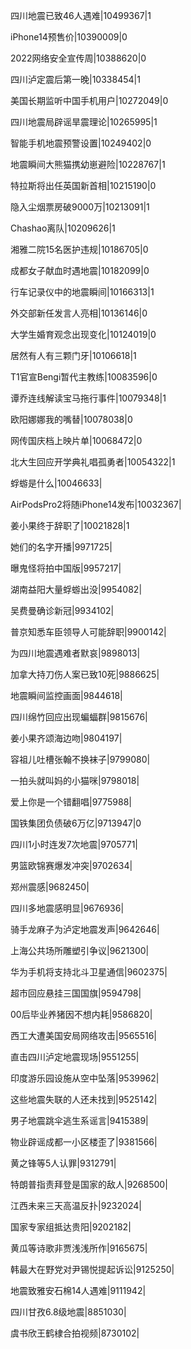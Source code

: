 四川地震已致46人遇难|10499367|1

iPhone14预售价|10390009|0

2022网络安全宣传周|10388620|0

四川泸定震后第一晚|10338454|1

美国长期监听中国手机用户|10272049|0

四川地震局辟谣旱震理论|10265995|1

智能手机地震预警设置|10249402|0

地震瞬间大熊猫携幼崽避险|10228767|1

特拉斯将出任英国新首相|10215190|0

隐入尘烟票房破9000万|10213091|1

Chashao离队|10209626|1

湘雅二院15名医护违规|10186705|0

成都女子献血时遇地震|10182099|0

行车记录仪中的地震瞬间|10166313|1

外交部新任发言人亮相|10136146|0

大学生婚育观念出现变化|10124019|0

居然有人有三颗门牙|10106618|1

T1官宣Bengi暂代主教练|10083596|0

谭乔连线解读宝马拖行事件|10079348|1

欧阳娜娜我的嘴替|10078038|0

网传国庆档上映片单|10068472|0

北大生回应开学典礼唱孤勇者|10054322|1

蜉蝣是什么|10046633|

AirPodsPro2将随iPhone14发布|10032367|

姜小果终于辞职了|10021828|1

她们的名字开播|9971725|

曝鬼怪将拍中国版|9957217|

湖南益阳大量蜉蝣出没|9954082|

吴费曼确诊新冠|9934102|

普京知悉车臣领导人可能辞职|9900142|

为四川地震遇难者默哀|9898013|

加拿大持刀伤人案已致10死|9886625|

地震瞬间监控画面|9844618|

四川绵竹回应出现蝙蝠群|9815676|

姜小果齐颂海边吻|9804197|

容祖儿吐槽张翰不换袜子|9799080|

一拍头就叫妈的小猫咪|9798018|

爱上你是一个错翻唱|9775988|

国铁集团负债破6万亿|9713947|0

四川1小时连发7次地震|9705771|

男篮欧锦赛爆发冲突|9702634|

郑州震感|9682450|

四川多地震感明显|9676936|

骑手龙麻子为泸定地震发声|9642646|

上海公共场所雕塑引争议|9621300|

华为手机将支持北斗卫星通信|9602375|

超市回应悬挂三国国旗|9594798|

00后毕业养猪因不想内耗|9586820|

西工大遭美国安局网络攻击|9565516|

直击四川泸定地震现场|9551255|

印度游乐园设施从空中坠落|9539962|

这些地震失联的人还未找到|9525142|

男子地震跳伞逃生系谣言|9415389|

物业辟谣成都一小区楼歪了|9381566|

黄之锋等5人认罪|9312791|

特朗普指责拜登是国家的敌人|9268500|

江西未来三天高温反扑|9232024|

国家专家组抵达贵阳|9202182|

黄瓜等诗歌非贾浅浅所作|9165675|

韩最大在野党对尹锡悦提起诉讼|9125250|

地震致雅安石棉14人遇难|9111942|

四川甘孜6.8级地震|8851030|

虞书欣王鹤棣合拍视频|8730102|

